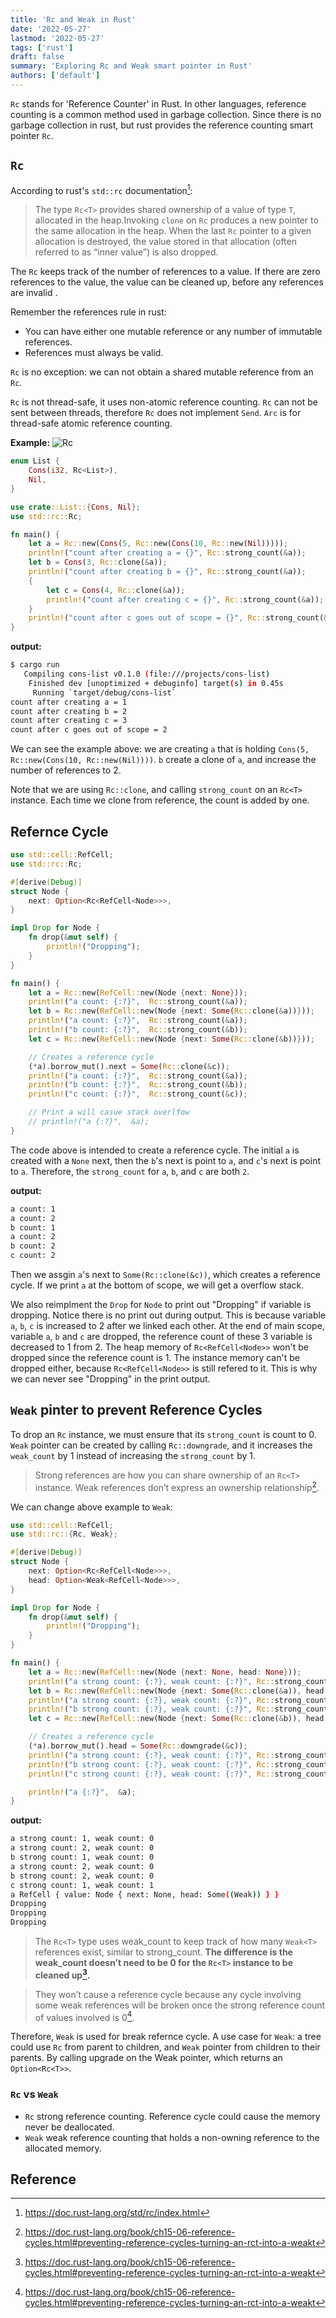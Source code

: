 ```yaml
---
title: 'Rc and Weak in Rust'
date: '2022-05-27'
lastmod: '2022-05-27'
tags: ['rust']
draft: false
summary: 'Exploring Rc and Weak smart pointer in Rust'
authors: ['default']
---
```


`Rc` stands for 'Reference Counter' in Rust. In other languages, reference counting is a common method used in garbage collection. Since there is no garbage collection in rust, but rust provides the reference counting smart pointer `Rc`.

## `Rc`

According to rust's `std::rc` documentation[^1]:

> The type `Rc<T>` provides shared ownership of a value of type `T`, allocated in the heap.Invoking `clone` on `Rc` produces a new pointer to the same allocation in the heap. When the last `Rc` pointer to a given allocation is destroyed, the value stored in that allocation (often referred to as “inner value”) is also dropped.

The `Rc` keeps track of the number of references to a value. If there are zero references to the value, the value can be cleaned up, before any references are invalid .

Remember the references rule in rust:

- You can have either one mutable reference or any number of immutable references.
- References must always be valid.

`Rc` is no exception: we can not obtain a shared mutable reference from an `Rc`.

`Rc` is not thread-safe, it uses non-atomic reference counting. `Rc` can not be sent between threads, therefore `Rc` does not implement `Send`. `Arc` is for thread-safe atomic reference counting.

**Example:**
![Rc](https://doc.rust-lang.org/book/img/trpl15-03.svg)

```rust
enum List {
    Cons(i32, Rc<List>),
    Nil,
}

use crate::List::{Cons, Nil};
use std::rc::Rc;

fn main() {
    let a = Rc::new(Cons(5, Rc::new(Cons(10, Rc::new(Nil)))));
    println!("count after creating a = {}", Rc::strong_count(&a));
    let b = Cons(3, Rc::clone(&a));
    println!("count after creating b = {}", Rc::strong_count(&a));
    {
        let c = Cons(4, Rc::clone(&a));
        println!("count after creating c = {}", Rc::strong_count(&a));
    }
    println!("count after c goes out of scope = {}", Rc::strong_count(&a));
}
```

**output:**

```bash
$ cargo run
   Compiling cons-list v0.1.0 (file:///projects/cons-list)
    Finished dev [unoptimized + debuginfo] target(s) in 0.45s
     Running `target/debug/cons-list`
count after creating a = 1
count after creating b = 2
count after creating c = 3
count after c goes out of scope = 2
```

We can see the example above: we are creating `a` that is holding `Cons(5, Rc::new(Cons(10, Rc::new(Nil))))`. `b` create a clone of `a`, and increase the number of references to 2.

Note that we are using `Rc::clone`, and calling `strong_count` on an `Rc<T>` instance. Each time we clone from reference, the count is added by one.

## Refernce Cycle

```rust
use std::cell::RefCell;
use std::rc::Rc;

#[derive(Debug)]
struct Node {
    next: Option<Rc<RefCell<Node>>>,
}

impl Drop for Node {
    fn drop(&mut self) {
        println!("Dropping");
    }
}

fn main() {
    let a = Rc::new(RefCell::new(Node {next: None}));
    println!("a count: {:?}",  Rc::strong_count(&a));
    let b = Rc::new(RefCell::new(Node {next: Some(Rc::clone(&a))}));
    println!("a count: {:?}",  Rc::strong_count(&a));
    println!("b count: {:?}",  Rc::strong_count(&b));
    let c = Rc::new(RefCell::new(Node {next: Some(Rc::clone(&b))}));

    // Creates a reference cycle
    (*a).borrow_mut().next = Some(Rc::clone(&c));
    println!("a count: {:?}",  Rc::strong_count(&a));
    println!("b count: {:?}",  Rc::strong_count(&b));
    println!("c count: {:?}",  Rc::strong_count(&c));

    // Print a will casue stack overlfow
    // println!("a {:?}",  &a);
}
```

The code above is intended to create a reference cycle. The initial `a` is created with a `None` next, then the `b`'s next is point to `a`, and `c`'s next is point to `a`. Therefore, the `strong_count` for `a`, `b`, and `c` are both `2`.

**output:**

```bash
a count: 1
a count: 2
b count: 1
a count: 2
b count: 2
c count: 2
```

Then we assgin `a`'s next to `Some(Rc::clone(&c))`, which creates a reference cycle. If we print `a` at the bottom of scope, we will get a overflow stack.

We also reimplment the `Drop` for `Node` to print out "Dropping" if variable is dropping. Notice there is no print out during output. This is because variable `a`, `b`, `c` is increased to 2 after we linked each other. At the end of main scope, variable `a`, `b` and `c` are dropped, the reference count of these 3 variable is decreased to 1 from 2. The heap memory of `Rc<RefCell<Node>>` won't be dropped since the reference count is 1. The instance memory can't be dropped either, because `Rc<RefCell<Node>>` is still refered to it. This is why we can never see "Dropping" in the print output.

## `Weak` pinter to prevent Reference Cycles

To drop an `Rc` instance, we must ensure that its `strong_count` is count to 0. `Weak` pointer can be created by calling `Rc::downgrade`, and it increases the `weak_count` by 1 instead of increasing the `strong_count` by 1.

> Strong references are how you can share ownership of an `Rc<T>` instance. Weak references don’t express an ownership relationship[^2].

We can change above example to `Weak`:

```rust
use std::cell::RefCell;
use std::rc::{Rc, Weak};

#[derive(Debug)]
struct Node {
    next: Option<Rc<RefCell<Node>>>,
    head: Option<Weak<RefCell<Node>>>,
}

impl Drop for Node {
    fn drop(&mut self) {
        println!("Dropping");
    }
}

fn main() {
    let a = Rc::new(RefCell::new(Node {next: None, head: None}));
    println!("a strong count: {:?}, weak count: {:?}", Rc::strong_count(&a), Rc::weak_count(&a));
    let b = Rc::new(RefCell::new(Node {next: Some(Rc::clone(&a)), head: None}));
    println!("a strong count: {:?}, weak count: {:?}", Rc::strong_count(&a), Rc::weak_count(&a));
    println!("b strong count: {:?}, weak count: {:?}", Rc::strong_count(&b), Rc::weak_count(&b));
    let c = Rc::new(RefCell::new(Node {next: Some(Rc::clone(&b)), head: None}));

    // Creates a reference cycle
    (*a).borrow_mut().head = Some(Rc::downgrade(&c));
    println!("a strong count: {:?}, weak count: {:?}", Rc::strong_count(&a), Rc::weak_count(&a));
    println!("b strong count: {:?}, weak count: {:?}", Rc::strong_count(&b), Rc::weak_count(&b));
    println!("c strong count: {:?}, weak count: {:?}", Rc::strong_count(&c), Rc::weak_count(&c));

    println!("a {:?}",  &a);
}

```

**output:**

```bash
a strong count: 1, weak count: 0
a strong count: 2, weak count: 0
b strong count: 1, weak count: 0
a strong count: 2, weak count: 0
b strong count: 2, weak count: 0
c strong count: 1, weak count: 1
a RefCell { value: Node { next: None, head: Some((Weak)) } }
Dropping
Dropping
Dropping
```

> The `Rc<T>` type uses weak_count to keep track of how many `Weak<T>` references exist, similar to strong_count. **The difference is the weak_count doesn’t need to be 0 for the `Rc<T>` instance to be cleaned up[^2].**

> They won’t cause a reference cycle because any cycle involving some weak references will be broken once the strong reference count of values involved is 0[^2].

Therefore, `Weak` is used for break refernce cycle. A use case for `Weak`: a tree could use `Rc` from parent to children, and `Weak` pointer from children to their parents. By calling upgrade on the Weak pointer, which returns an `Option<Rc<T>>`.

### `Rc` vs `Weak`

- `Rc` strong reference counting. Reference cycle could cause the memory never be deallocated.
- `Weak` weak reference counting that holds a non-owning reference to the allocated memory.

## Reference

[^1]: https://doc.rust-lang.org/std/rc/index.html
[^2]: https://doc.rust-lang.org/book/ch15-06-reference-cycles.html#preventing-reference-cycles-turning-an-rct-into-a-weakt
